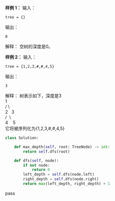 
**样例 1：**
输入：
```
tree = {}
```
输出：
```
0
```
解释：
空树的深度是0。

**样例 2：**
输入：
```
tree = {1,2,3,#,#,4,5}
```
输出：
```
3
```
解释：
树表示如下，深度是3  
1  
/ \  
2   3  
/  \  
4    5  
它将被序列化为{1,2,3,#,#,4,5}


```python
class Solution:

    def max_depth(self, root: TreeNode) -> int:
        return self.dfs(root)

    def dfs(self, node):
        if not node:
            return 0
        left_depth = self.dfs(node.left)
        right_depth = self.dfs(node.right)
        return max(left_depth, right_depth) + 1
```
pass